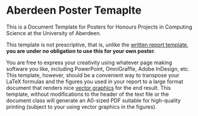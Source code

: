 # Aberdeen Poster Temaplte

This is a Document Template for Posters for Honours Projects in Computing Science at the University of Aberdeen. 

This template is not prescriptive, that is, unlike the [written report template](https://github.com/abdn-honours-projects/abdn-thesis), **you are under no obligation to use this for your own poster**. 

You are free to express your creativity using whatever page making software you like, including PowerPoint, OmniGraffle, Adobe InDesign, etc. This template, however, should be a convenient way to transpose your LaTeX formulas and the figures you used in your report to a large format document that renders nice [vector graphics](https://en.wikipedia.org/wiki/Vector_graphics) for the end result. This template, without modifications to the header of the text file or the document class will generate an A0-sized PDF suitable for high-quality printing (subject to your using vector graphics in the figures).
